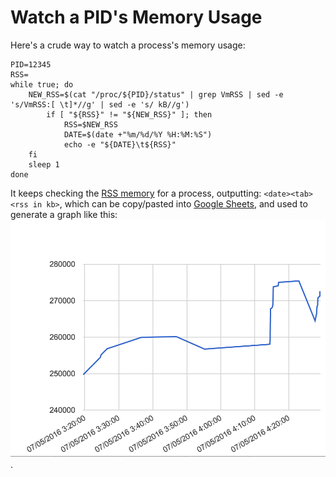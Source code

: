 Watch a PID's Memory Usage
==========================

Here's a crude way to watch a process's memory usage:

    PID=12345
    RSS=
    while true; do
        NEW_RSS=$(cat "/proc/${PID}/status" | grep VmRSS | sed -e 's/VmRSS:[ \t]*//g' | sed -e 's/ kB//g')
            if [ "${RSS}" != "${NEW_RSS}" ]; then
                RSS=$NEW_RSS
                DATE=$(date +"%m/%d/%Y %H:%M:%S")
                echo -e "${DATE}\t${RSS}"
        fi
        sleep 1
    done

It keeps checking the [RSS memory](https://en.wikipedia.org/wiki/Resident_set_size) for a process, 
outputting: `<date><tab><rss in kb>`, which can be copy/pasted into [Google Sheets](https://sheets.google.com),
and used to generate a graph like this:
![Google Sheets memory usage graph](images/watch-pid-rss-example.png).
